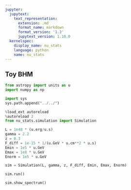 ```yaml
---
jupyter:
  jupytext:
    text_representation:
      extension: .md
      format_name: markdown
      format_version: '1.3'
      jupytext_version: 1.10.0
  kernelspec:
    display_name: nu_stats
    language: python
    name: nu_stats
---
```


## Toy BHM

```python
from astropy import units as u
import numpy as np

import sys
sys.path.append("../../")

%load_ext autoreload
%autoreload 2
from nu_stats.simulation import Simulation
```

```python
L = 1e48 * (u.erg/u.s)
gamma = 2.2
z = 0.3
F_diff = 1e-15 * 1/(u.GeV * u.cm**2 * u.s)
Emin = 1e5 * u.GeV
Emax = 1e8 * u.GeV
Enorm = 1e5 * u.GeV
```

```python
sim = Simulation(L, gamma, z, F_diff, Emin, Emax, Enorm)
```

```python
sim.run()
```

```python
sim.show_spectrum()
```

```python

```
